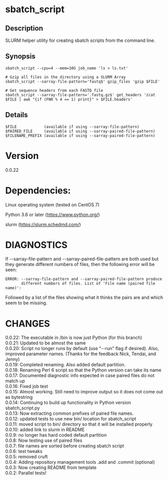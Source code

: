 # sbatch_script

## Description

SLURM helper utility for creating sbatch scripts from the command line.  

## Synopsis

    sbatch_script --cpu=4 --mem=10G job_name 'ls > ls.txt'

    # Gzip all files in the directory using a SLURM Array
    sbatch_script --sarray-file-pattern='fastq$' gzip_files 'gzip $FILE'

    # Get sequence headers from each FASTQ file
    sbatch_script --sarray-file-pattern='.fastq.gz$' get_headers 'zcat $FILE | awk "{if (FNR % 4 == 1) print}" > $FILE.headers'

## Details

    $FILE            (available if using --sarray-file-pattern)
    $PAIRED_FILE     (available if using --sarray-paired-file-pattern)
    $FILENAME_PREFIX (available if using --sarray-paired-file-pattern)

# Version

0.0.22

# Dependencies:  

Linux operating system (tested on CentOS 7)  

Python 3.6 or later (https://www.python.org/)

slurm (https://slurm.schedmd.com/)  

# DIAGNOSTICS

If --sarray-file-pattern and --sarray-paired-file-pattern are both used but
they generate different numbers of files, then the following error will be
seen:

    ERROR: --sarray-file-pattern and --sarray-paired-file-pattern produce 
           different numbers of files. List of 'File name (paired file name)':

Followed by a list of the files showing what it thinks the pairs are and which
seem to be missing.

# CHANGES

0.0.22: The executable in /bin is now just Python (for this branch)  
0.0.21: Updated to be almost the same  
0.0.20: Script no longer runs by default (use "--run" flag if desired). Also, improved parameter names. (Thanks for the feedback Nick, Tendai, and Jenny)  
0.0.19: Completed renaming. Also added default partition.  
0.0.18: Renaming Perl 6 script so that the Python version can take its name  
0.0.17: Documented diagnostic info expected in case paired files do not match up  
0.0.16: Fixed job test  
0.0.15: Almost working. Still need to improve output so it does not come out as bytestring  
0.0.14: Continuing to build up functionality in Python version sbatch_script.py  
0.0.13: Now extracting common prefixes of paired file names.  
0.0.12: updated tests to use new bin/ location for sbatch_script  
0.0.11: moved script to bin/ directory so that it will be installed properly  
0.0.10: added link to slurm in README  
0.0.9: no longer has hard coded default partition  
0.0.8: Now testing use of paired files  
0.0.7: file names are sorted before creating sbatch script  
0.0.6: test tweaks  
0.0.5: removed cruft  
0.0.4: Adding repository management tools .add and .commit (optional)  
0.0.3: Now creating README from template  
0.0.2: Parallel tests!  
